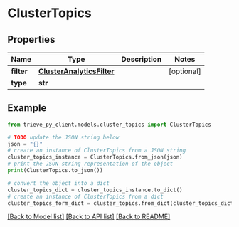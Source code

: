 # ClusterTopics


## Properties

Name | Type | Description | Notes
------------ | ------------- | ------------- | -------------
**filter** | [**ClusterAnalyticsFilter**](ClusterAnalyticsFilter.md) |  | [optional] 
**type** | **str** |  | 

## Example

```python
from trieve_py_client.models.cluster_topics import ClusterTopics

# TODO update the JSON string below
json = "{}"
# create an instance of ClusterTopics from a JSON string
cluster_topics_instance = ClusterTopics.from_json(json)
# print the JSON string representation of the object
print(ClusterTopics.to_json())

# convert the object into a dict
cluster_topics_dict = cluster_topics_instance.to_dict()
# create an instance of ClusterTopics from a dict
cluster_topics_form_dict = cluster_topics.from_dict(cluster_topics_dict)
```
[[Back to Model list]](../README.md#documentation-for-models) [[Back to API list]](../README.md#documentation-for-api-endpoints) [[Back to README]](../README.md)



